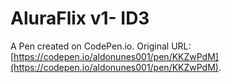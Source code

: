 # AluraFlix v1- ID3

A Pen created on CodePen.io. Original URL: [https://codepen.io/aldonunes001/pen/KKZwPdM](https://codepen.io/aldonunes001/pen/KKZwPdM).


